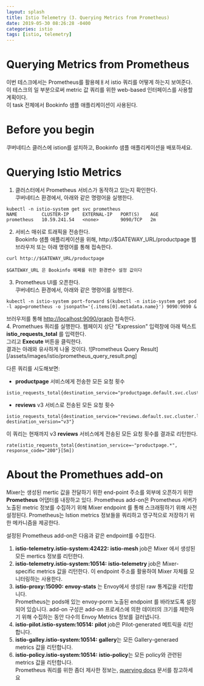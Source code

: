 ```yaml
---
layout: splash
title: Istio Telemetry (3. Querying Metrics from Prometheus)
date: 2019-05-30 08:26:28 -0400
categories: istio 
tags: [istio, telemetry]
---
```


# Querying Metrics from Prometheus 
이번 테스크에서는 Prometheus를 활용헤ㅐ서 istio 쿼리를 어떻게 하는지 보여준다.  
이 테스크의 일 부분으로써 metric 값 쿼리를 위한 web-based 인터페이스를 사용할 계획이다.  
이 task 전체에서 Bookinfo 샘플 애플리케이션이 사용된다.

# Before you begin
쿠버네티스 클러스에 istion를 설치하고, Bookinfo 샘플 애플리케이션을 배포하세요.

# Querying Istio Metrics
1. 클러스터에서 Prometheus 서비스가 동작하고 있는지 확인한다.  
쿠버네티스 환경에서, 아래와 같은 명령어을 실행한다.
```
kubectl -n istio-system get svc prometheus
NAME         CLUSTER-IP     EXTERNAL-IP   PORT(S)    AGE
prometheus   10.59.241.54   <none>        9090/TCP   2m
```
2. 서비스 매쉬로 트래픽을 전송한다.  
Bookinfo 샘플 애플리케이션을 위해, http://$GATEWAY_URL/productpage 웹브라우저 또는 아래 명령어를 통해 접속한다.
```
curl http://$GATEWAY_URL/productpage
```
```
$GATEWAY_URL 은 Bookinfo 예쩨를 위한 환경변수 설정 값이다
```
3. Prometheus UI를 오픈한다.  
쿠버네티스 환경에서, 아래와 같은 명령어를 실행한다.
```
kubectl -n istio-system port-forward $(kubectl -n istio-system get pod -l app=prometheus -o jsonpath='{.items[0].metadata.name}') 9090:9090 &
```
브러우저를 통해 [http://localhost:9090/graph](http://localhost:9090/graph) 접속한다.  
4. Promethues 쿼리를 실행한다.
웹페이지 상단 "Expression" 입력창에 아래 텍스트 **istio_requests_total** 를 입력한다.  
그리고 **Execute** 버튼을 클릭한다.  
결과는 아래와 유사하게 나올 것이다.
![Prometheus Query Result][/assets/images/istio/prometheus_query_result.png]  

다른 쿼리를 시도해보면:
- **productpage** 서비스에게 전송한 모든 요청 횟수
```
istio_requests_total{destination_service="productpage.default.svc.cluster.local"}
```
- **reviews** v3 서비스로 전송된 모든 요청 횟수
```
istio_requests_total{destination_service="reviews.default.svc.cluster.local", destination_version="v3"}
```
이 쿼리는 현재까지 v3 **reviews** 서비스에게 전송된 모든 요청 횟수를 결과로 리턴한다.
```
rate(istio_requests_total{destination_service=~"productpage.*", response_code="200"}[5m])
```

# About the Promethues add-on
Mixer는 생성된 mertic 값을 전달하기 위한 end-point 주소를 외부에 오픈하기 위한 **Prometheus** 어댑터를 내장하고 있다. Prometheus add-on은 Prometheus 서버가 노출된 metric 정보를 수집하기 위해 Mixer endpoint 를 통해 스크래핑하기 위해 사전 설정된다. Prometheus는 Istion metrics 정보들을 쿼리하고 영구적으로 저장하기 위한 메카니즘을 제공한다.  

설정된 Prometheus add-on은 다음과 같은 endpoint를 수집한다.
1. **istio-telemetry.istio-system:42422:** **istio-mesh** job은 Mixer 에서 생성된 모든 mertics 정보를 리턴한다.  
2. **istio-telemetry.istio-system:10514:** **istio-telemetry** job은 Mixer-specific metrics 값을 리턴한다. 이 endpoint 주소를 활용하여 Mixer 자체를 모니터링하는 사용한다.  
3. **istio-proxy:15090:** **envoy-stats** 는 Envoy에서 생성된 raw 통계값을 리턴합니다.  
Prometheus는 pods애 있는 envoy-porm 노출된 endpoint 를 바라보도록 설정되어 있습니다. add-on 구성은 add-on 프로세스에 의한 데이터의 크기를 제한하기 위해 수집하는 동안 다수의 Envoy Metrics 정보를 걸러냅니다.  
4. **istio-pilot.istio-system:10514:** **pilot** job은 Pilot-generated 메트릭을 리턴합니다.  
5. **istio-galley.istio-system:10514:** **gallery**는 모든 Gallery-generaed metrics 값을 리턴합니다. 
6. **istio-policy.istio-system:10514:** **istio-policy**는 모든 policy와 관련된 metrics 값을 리턴합니다.  
Prometheus 쿼리를 위한 좀더 제사한 정보는, [querying docs](https://prometheus.io/docs/prometheus/latest/querying/basics/) 문서를 참고하세요
